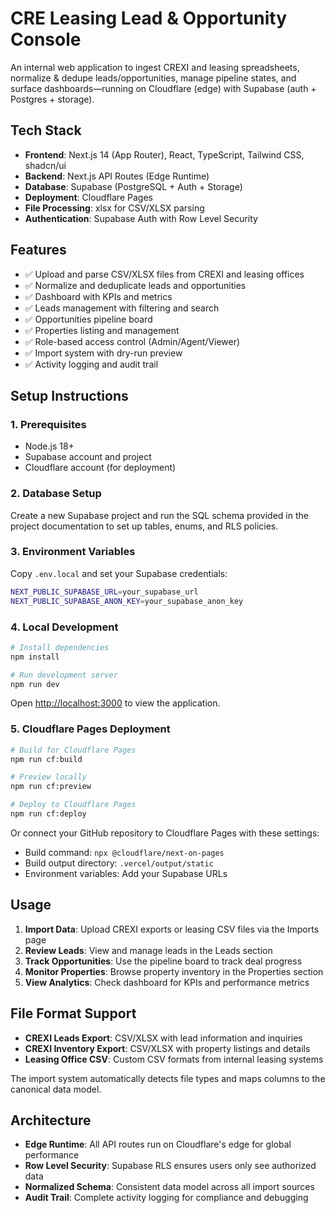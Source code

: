 # CRE Leasing Lead & Opportunity Console

An internal web application to ingest CREXI and leasing spreadsheets, normalize & dedupe leads/opportunities, manage pipeline states, and surface dashboards—running on Cloudflare (edge) with Supabase (auth + Postgres + storage).

## Tech Stack

- **Frontend**: Next.js 14 (App Router), React, TypeScript, Tailwind CSS, shadcn/ui
- **Backend**: Next.js API Routes (Edge Runtime)  
- **Database**: Supabase (PostgreSQL + Auth + Storage)
- **Deployment**: Cloudflare Pages
- **File Processing**: xlsx for CSV/XLSX parsing
- **Authentication**: Supabase Auth with Row Level Security

## Features

- ✅ Upload and parse CSV/XLSX files from CREXI and leasing offices
- ✅ Normalize and deduplicate leads and opportunities
- ✅ Dashboard with KPIs and metrics
- ✅ Leads management with filtering and search
- ✅ Opportunities pipeline board
- ✅ Properties listing and management  
- ✅ Role-based access control (Admin/Agent/Viewer)
- ✅ Import system with dry-run preview
- ✅ Activity logging and audit trail

## Setup Instructions

### 1. Prerequisites

- Node.js 18+
- Supabase account and project
- Cloudflare account (for deployment)

### 2. Database Setup

Create a new Supabase project and run the SQL schema provided in the project documentation to set up tables, enums, and RLS policies.

### 3. Environment Variables

Copy `.env.local` and set your Supabase credentials:

```bash
NEXT_PUBLIC_SUPABASE_URL=your_supabase_url
NEXT_PUBLIC_SUPABASE_ANON_KEY=your_supabase_anon_key
```

### 4. Local Development

```bash
# Install dependencies
npm install

# Run development server
npm run dev
```

Open [http://localhost:3000](http://localhost:3000) to view the application.

### 5. Cloudflare Pages Deployment

```bash
# Build for Cloudflare Pages
npm run cf:build

# Preview locally
npm run cf:preview

# Deploy to Cloudflare Pages
npm run cf:deploy
```

Or connect your GitHub repository to Cloudflare Pages with these settings:
- Build command: `npx @cloudflare/next-on-pages`
- Build output directory: `.vercel/output/static`
- Environment variables: Add your Supabase URLs

## Usage

1. **Import Data**: Upload CREXI exports or leasing CSV files via the Imports page
2. **Review Leads**: View and manage leads in the Leads section
3. **Track Opportunities**: Use the pipeline board to track deal progress
4. **Monitor Properties**: Browse property inventory in the Properties section
5. **View Analytics**: Check dashboard for KPIs and performance metrics

## File Format Support

- **CREXI Leads Export**: CSV/XLSX with lead information and inquiries
- **CREXI Inventory Export**: CSV/XLSX with property listings and details  
- **Leasing Office CSV**: Custom CSV formats from internal leasing systems

The import system automatically detects file types and maps columns to the canonical data model.

## Architecture

- **Edge Runtime**: All API routes run on Cloudflare's edge for global performance
- **Row Level Security**: Supabase RLS ensures users only see authorized data
- **Normalized Schema**: Consistent data model across all import sources
- **Audit Trail**: Complete activity logging for compliance and debugging
